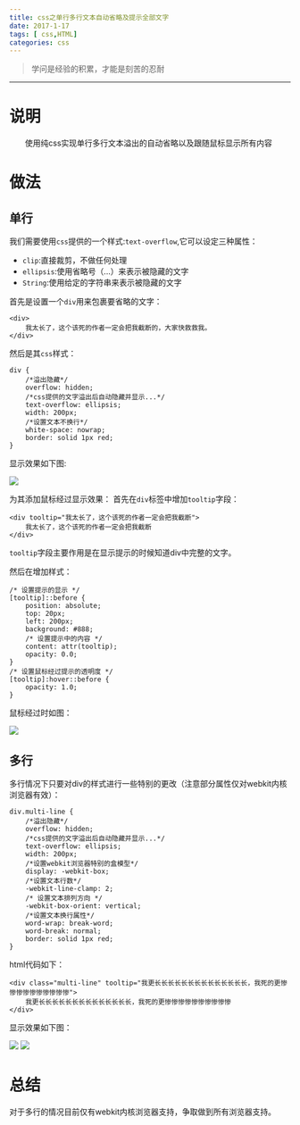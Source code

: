 ```yaml
---
title: css之单行多行文本自动省略及提示全部文字
date: 2017-1-17
tags: [ css,HTML]
categories: css
---
```


> 学问是经验的积累，才能是刻苦的忍耐

***
# 说明
　　使用纯css实现单行多行文本溢出的自动省略以及跟随鼠标显示所有内容
# 做法

## 单行
我们需要使用`css`提供的一个样式:`text-overflow`,它可以设定三种属性：
- `clip`:直接裁剪，不做任何处理
- `ellipsis`:使用省略号（...）来表示被隐藏的文字
- `String`:使用给定的字符串来表示被隐藏的文字


首先是设置一个`div`用来包裹要省略的文字：
```
<div>
    我太长了，这个该死的作者一定会把我截断的，大家快救救我。
</div>
```
然后是其`css`样式：
```
div {
    /*溢出隐藏*/
    overflow: hidden;
    /*css提供的文字溢出后自动隐藏并显示...*/
    text-overflow: ellipsis;
    width: 200px;
    /*设置文本不换行*/
    white-space: nowrap;
    border: solid 1px red;
}
```
显示效果如下图:

![](http://odqa8xkhb.bkt.clouddn.com/cssTextOverflow/%E5%8D%95%E8%A1%8C%E9%9A%90%E8%97%8F.png)

为其添加鼠标经过显示效果：
首先在`div`标签中增加`tooltip`字段：
```
<div tooltip="我太长了，这个该死的作者一定会把我截断">
    我太长了，这个该死的作者一定会把我截断
</div>
```
`tooltip`字段主要作用是在显示提示的时候知道div中完整的文字。

然后在增加样式：
```
/* 设置提示的显示 */
[tooltip]::before {
    position: absolute;
    top: 20px;
    left: 200px;
    background: #888;
    /* 设置提示中的内容 */
    content: attr(tooltip);
    opacity: 0.0;
}
/* 设置鼠标经过提示的透明度 */
[tooltip]:hover::before {
    opacity: 1.0;
}
```
鼠标经过时如图：

![](http://odqa8xkhb.bkt.clouddn.com/cssTextOverflow/%E5%8D%95%E8%A1%8C%E9%BC%A0%E6%A0%87%E7%BB%8F%E8%BF%87.png)

## 多行
多行情况下只要对div的样式进行一些特别的更改（注意部分属性仅对webkit内核浏览器有效）：
```
div.multi-line {
    /*溢出隐藏*/
    overflow: hidden;
    /*css提供的文字溢出后自动隐藏并显示...*/
    text-overflow: ellipsis;
    width: 200px;
    /*设置webkit浏览器特别的盒模型*/
    display: -webkit-box;
    /*设置文本行数*/
    -webkit-line-clamp: 2;
    /* 设置文本排列方向 */
    -webkit-box-orient: vertical;
    /*设置文本换行属性*/
    word-wrap: break-word;
    word-break: normal;
    border: solid 1px red;
}
```
html代码如下：
```
<div class="multi-line" tooltip="我更长长长长长长长长长长长长长长，我死的更惨惨惨惨惨惨惨惨惨惨">
    我更长长长长长长长长长长长长长长，我死的更惨惨惨惨惨惨惨惨惨惨
</div>
```
显示效果如下图：

![](http://odqa8xkhb.bkt.clouddn.com/cssTextOverflow/%E5%A4%9A%E8%A1%8C.png)
![](http://odqa8xkhb.bkt.clouddn.com/cssTextOverflow/%E5%A4%9A%E8%A1%8C%E9%BC%A0%E6%A0%87%E7%BB%8F%E8%BF%87.png)

# 总结
对于多行的情况目前仅有webkit内核浏览器支持，争取做到所有浏览器支持。